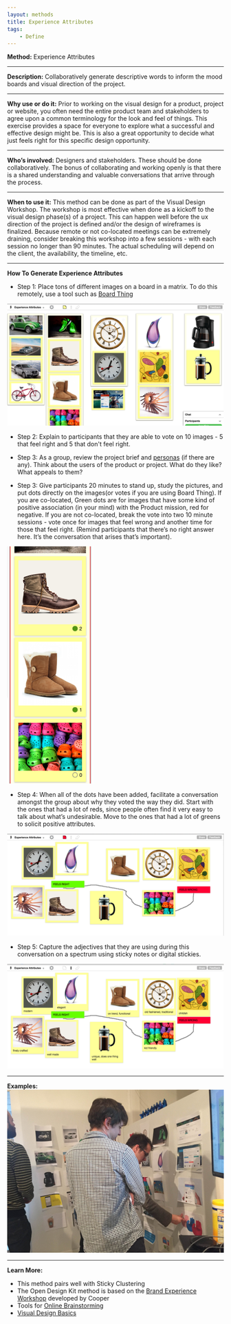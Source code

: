 ```yaml
---
layout: methods
title: Experience Attributes
tags:
    - Define
---
```


**Method:** Experience Attributes

---

**Description:** Collaboratively generate descriptive words to inform the mood boards and visual direction of the project.


---

**Why use or do it:**  Prior to working on the visual design for a product, project or website, you often need the entire product team and stakeholders to agree upon a common terminology for the look and feel of things. This exercise provides a space for everyone to explore what a successful and effective design might be. This is also a great opportunity to decide what just feels right for this specific design opportunity.

---

**Who’s involved:** Designers and stakeholders. These should be done collaboratively. The bonus of collaborating and working openly is that there is a shared understanding and valuable conversations that arrive through the process.


---

**When to use it:** This method can be done as part of the Visual Design Workshop. The workshop is most effective when done as a kickoff to the visual design phase(s) of a project. This can happen well before the ux direction of the project is defined and/or the design of wireframes is finalized. Because remote or not co-located meetings can be extremely draining, consider breaking this workshop into a few sessions - with each session no longer than 90 minutes. The actual scheduling will depend on the client, the availability, the timeline, etc.

---

**How To Generate Experience Attributes**

* Step 1: Place tons of different images on a board in a matrix. To do this remotely, use a tool such as [Board Thing](http://boardthing.com/)

![experience attributes on Board Thing](/img/methods/ea-1.png)


* Step 2: Explain to participants that they are able to vote on 10 images - 5 that feel right and 5 that don't feel right.

* Step 3: As a group, review the project brief and [personas](/methods/personas/) (if there are any). Think about the users of the product or project. What do they like? What appeals to them?
* Step 3: Give participants 20 minutes to stand up, study the pictures, and put dots directly on the images(or votes if you are using Board Thing). If you are co-located, Green dots are for images that have some kind of positive association (in your mind) with the Product mission, red for negative. If you are not co-located, break the vote into two 10 minute sessions - vote once for images that feel wrong and another time for those that feel right.  (Remind participants that there’s no right answer here. It’s the conversation that arises that’s important).


<img src="/img/methods/ea-2.png" width="200"/>

* Step 4: When all of the dots have been added, facilitate a conversation amongst the group about why they voted the way they did. Start with the ones that had a lot of reds, since people often find it very easy to talk about what’s undesirable. Move to the ones that had a lot of greens to solicit positive attributes.

![plot experience attributes](/img/methods/ea-3.png)

* Step 5: Capture the adjectives that they are using during this conversation on a spectrum using sticky notes or digital stickies.

![describe experience attributes](/img/methods/ea-4.png)



---

**Examples:**
![describe experience attributes](/img/methods/experience-attributes.jpeg)

---
**Learn More:**
* This method pairs well with Sticky Clustering
* The Open Design Kit method is based on the [Brand Experience Workshop](http://www.cooper.com/journal/2015/3/the-experience-workshop-a-cooper-primer) developed by Cooper
* Tools for [Online Brainstorming](http://blog.lucidmeetings.com/blog/25-tools-for-online-brainstorming-and-decision-making-in-meetings)
* [Visual Design Basics](https://www.usability.gov/what-and-why/visual-design.html)
